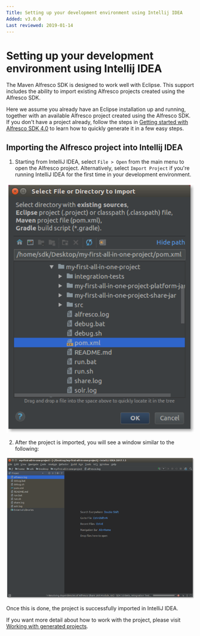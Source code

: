 ```yaml
---
Title: Setting up your development environment using Intellij IDEA
Added: v3.0.0
Last reviewed: 2019-01-14
---
```

# Setting up your development environment using Intellij IDEA

The Maven Alfresco SDK is designed to work well with Eclipse. This support includes the ability to import existing Alfresco projects created using the 
Alfresco SDK.

Here we assume you already have an Eclipse installation up and running, together with an available Alfresco project created using the Alfresco SDK. If you 
don't have a project already, follow the steps in [Getting started with Alfresco SDK 4.0](../getting-started.md) to learn how to quickly generate it in a few 
easy steps.

## Importing the Alfresco project into Intellij IDEA

1. Starting from IntelliJ IDEA, select `File > Open` from the main menu to open the Alfresco project. Alternatively, select `Import Project` if you're running 
IntelliJ IDEA for the first time in your development environment.

![Alt text](../docassets/images/sdk-dev-env-intellij-import.png?raw=true "IntelliJ maven project import")

2. After the project is imported, you will see a window similar to the following:

![Alt text](../docassets/images/sdk-dev-env-intellij-finish.png?raw=true "IntelliJ maven project imported")

Once this is done, the project is successfully imported in IntelliJ IDEA. 

If you want more detail about how to work with the project, please visit [Working with generated projects](../working-with-generated-projects/README.md).
